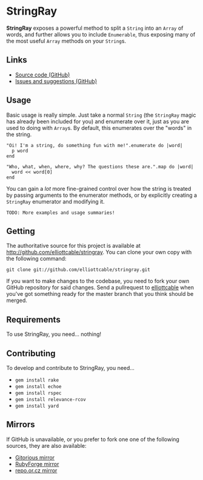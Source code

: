StringRay
=========
**StringRay** exposes a powerful method to split a `String` into an `Array` of
words, and further allows you to include `Enumerable`, thus exposing many of the most useful `Array` methods on your `String`s.

Links
-----
- [Source code (GitHub)](
    http://github.com/elliottcable/stringray "GitHub source repository")
- [Issues and suggestions (GitHub)](
    http://github.com/elliottcable/stringray/issues "GitHub issues")

Usage
-----
Basic usage is really simple. Just take a normal `String` (the `StringRay`
magic has already been included for you) and enumerate over it, just as you
are used to doing with `Array`s. By default, this enumerates over the "words"
in the string.

    "Oi! I'm a string, do something fun with me!".enumerate do |word|
      p word
    end
    
    "Who, what, when, where, why? The questions these are.".map do |word|
      word << word[0]
    end

You can gain a *lot* more fine-grained control over how the string is treated
by passing arguments to the enumerator methods, or by explicitly creating a
`StringRay` enumerator and modifying it.

    TODO: More examples and usage summaries!

Getting
-------
The authoritative source for this project is available at
<http://github.com/elliottcable/stringray>. You can clone your own copy with
the following command:

    git clone git://github.com/elliottcable/stringray.git

If you want to make changes to the codebase, you need to fork your own GitHub
repository for said changes. Send a pullrequest to [elliottcable][] when
you've got something ready for the master branch that you think should be
merged.

  [elliottcable]: http://github.com/elliottcable
    "elliottcable's profile on GitHub"

Requirements
------------
To use StringRay, you need... nothing!

Contributing
------------
To develop and contribute to StringRay, you need...

- `gem install rake`
- `gem install echoe`
- `gem install rspec`
- `gem install relevance-rcov`
- `gem install yard`

Mirrors
-------
If GitHub is unavailable, or you prefer to fork one one of the following
sources, they are also available:

- [Gitorious mirror](http://gitorious.org/projects/stringray
    "Gitorious source repository")
- [RubyForge mirror](http://rubyforge.org/projects/stringray/
    "RubyForge project")
- [repo.or.cz mirror](http://repo.or.cz/w/stringray.git
    "repo.or.cz source repository")

